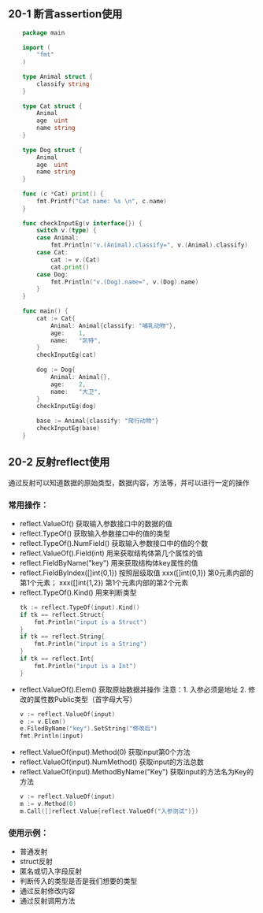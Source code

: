 ## 20-1 断言assertion使用
```go
    package main
    
    import (
        "fmt"
    )
    
    type Animal struct {
        classify string
    }
    
    type Cat struct {
        Animal
        age  uint
        name string
    }
    
    type Dog struct {
        Animal
        age  uint
        name string
    }
    
    func (c *Cat) print() {
        fmt.Printf("Cat name: %s \n", c.name)
    }
    
    func checkInputEg(v interface{}) {
        switch v.(type) {
        case Animal:
            fmt.Println("v.(Animal).classify=", v.(Animal).classify)
        case Cat:
            cat := v.(Cat)
            cat.print()
        case Dog:
            fmt.Println("v.(Dog).name=", v.(Dog).name)
        }
    }
    
    func main() {
        cat := Cat{
            Animal: Animal{classify: "哺乳动物"},
            age:    1,
            name:   "凯特",
        }
        checkInputEg(cat)
    
        dog := Dog{
            Animal: Animal{},
            age:    2,
            name:   "大卫",
        }
        checkInputEg(dog)
    
        base := Animal{classify: "爬行动物"}
        checkInputEg(base)
    }
```
## 20-2 反射reflect使用
通过反射可以知道数据的原始类型，数据内容，方法等，并可以进行一定的操作
### 常用操作：
- reflect.ValueOf()                 获取输入参数接口中的数据的值
- reflect.TypeOf()                  获取输入参数接口中的值的类型
- reflect.TypeOf().NumField()       获取输入参数接口中的值的个数
- reflect.ValueOf().Field(int)      用来获取结构体第几个属性的值
- reflect.FieldByName("key")        用来获取结构体key属性的值
- reflect.FieldByIndex([]int{0,1})  按照层级取值 xxx([]int{0,1}) 第0元素内部的第1个元素； xxx([]int{1,2}) 第1个元素内部的第2个元素 
- reflect.TypeOf().Kind()           用来判断类型
    ```go
    tk := reflect.TypeOf(input).Kind()
    if tk == reflect.Struct{
        fmt.Println("input is a Struct")
    }
    if tk == reflect.String{
        fmt.Println("input is a String")
    }
    if tk == reflect.Int{
        fmt.Println("input is a Int")
    }
    ```
- reflect.ValueOf().Elem()          获取原始数据并操作
    注意：1. 入参必须是地址  2. 修改的属性数Public类型（首字母大写）
    ```go
    v := reflect.ValueOf(input) 
    e := v.Elem()
    e.FiledByName("key").SetString("修改后")
    fmt.Println(input)
    ```
- reflect.ValueOf(input).Method(0)           获取input第0个方法
- reflect.ValueOf(input).NumMethod()         获取input的方法总数
- reflect.ValueOf(input).MethodByName("Key") 获取input的方法名为Key的方法
    ```go
    v := reflect.ValueOf(input) 
    m := v.Method(0)
    m.Call([]reflect.Value{reflect.ValueOf("入参测试")})
    ```

### 使用示例：
- 普通发射
- struct反射
- 匿名或切入字段反射
- 判断传入的类型是否是我们想要的类型
- 通过反射修改内容
- 通过反射调用方法